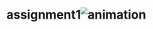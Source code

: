 # assignment1![animation](https://github.com/user-attachments/assets/f8fe5592-64f6-4736-953b-76a237a3e6ef)
